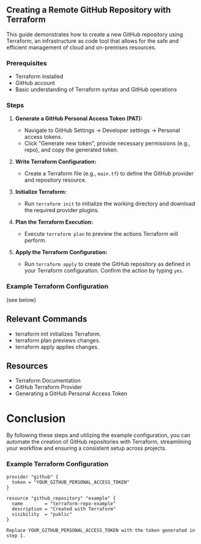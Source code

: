 ## Creating a Remote GitHub Repository with Terraform

This guide demonstrates how to create a new GitHub repository using Terraform, an infrastructure as code tool that allows for the safe and efficient management of cloud and on-premises resources.

### Prerequisites

- Terraform installed
- GitHub account
- Basic understanding of Terraform syntax and GitHub operations

### Steps

1. **Generate a GitHub Personal Access Token (PAT):**
   - Navigate to GitHub Settings -> Developer settings -> Personal access tokens.
   - Click "Generate new token", provide necessary permissions (e.g., repo), and copy the generated token.

2. **Write Terraform Configuration:**
   - Create a Terraform file (e.g., `main.tf`) to define the GitHub provider and repository resource.

3. **Initialize Terraform:**
   - Run `terraform init` to initialize the working directory and download the required provider plugins.

4. **Plan the Terraform Execution:**
   - Execute `terraform plan` to preview the actions Terraform will perform.

5. **Apply the Terraform Configuration:**
   - Run `terraform apply` to create the GitHub repository as defined in your Terraform configuration. Confirm the action by typing `yes`.

### Example Terraform Configuration
(see below)

## Relevant Commands
- terraform init initializes Terraform.
- terraform plan previews changes.
- terraform apply applies changes.

## Resources
- Terraform Documentation
- GitHub Terraform Provider
- Generating a GitHub Personal Access Token

# Conclusion
By following these steps and utilizing the example configuration, you can automate the creation of GitHub repositories with Terraform, streamlining your workflow and ensuring a consistent setup across projects.


### Example Terraform Configuration
```hcl
provider "github" {
  token = "YOUR_GITHUB_PERSONAL_ACCESS_TOKEN"
}

resource "github_repository" "example" {
  name        = "terraform-repo-example"
  description = "Created with Terraform"
  visibility  = "public"
}

Replace YOUR_GITHUB_PERSONAL_ACCESS_TOKEN with the token generated in step 1.
